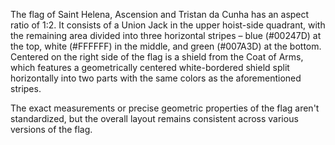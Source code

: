The flag of Saint Helena, Ascension and Tristan da Cunha has an aspect ratio of 1:2. It consists of a Union Jack in the upper hoist-side quadrant, with the remaining area divided into three horizontal stripes – blue (#00247D) at the top, white (#FFFFFF) in the middle, and green (#007A3D) at the bottom. Centered on the right side of the flag is a shield from the Coat of Arms, which features a geometrically centered white-bordered shield split horizontally into two parts with the same colors as the aforementioned stripes.

The exact measurements or precise geometric properties of the flag aren't standardized, but the overall layout remains consistent across various versions of the flag.